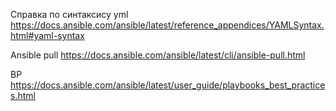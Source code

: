Справка по синтаксису yml
https://docs.ansible.com/ansible/latest/reference_appendices/YAMLSyntax.html#yaml-syntax

Ansible pull
https://docs.ansible.com/ansible/latest/cli/ansible-pull.html

BP
https://docs.ansible.com/ansible/latest/user_guide/playbooks_best_practices.html